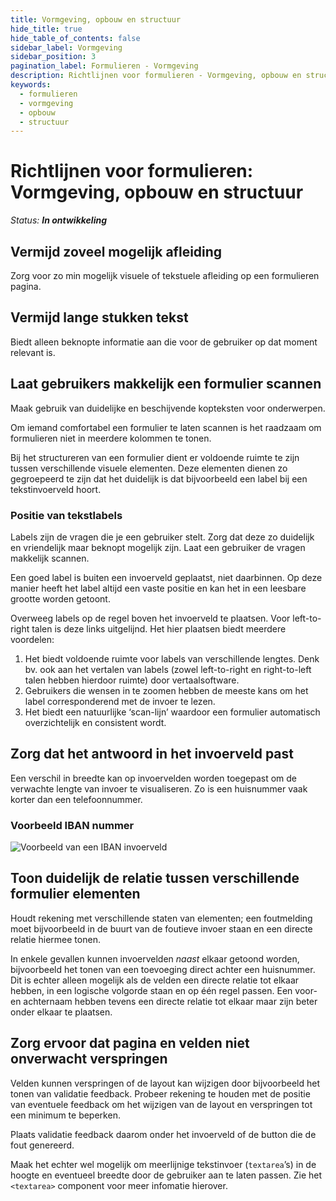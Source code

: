 ```yaml
---
title: Vormgeving, opbouw en structuur
hide_title: true
hide_table_of_contents: false
sidebar_label: Vormgeving
sidebar_position: 3
pagination_label: Formulieren - Vormgeving
description: Richtlijnen voor formulieren - Vormgeving, opbouw en structuur
keywords:
  - formulieren
  - vormgeving
  - opbouw
  - structuur
---
```


<!-- @license CC0-1.0 -->

# Richtlijnen voor formulieren: Vormgeving, opbouw en structuur

_Status: **In ontwikkeling**_

## Vermijd zoveel mogelijk afleiding

Zorg voor zo min mogelijk visuele of tekstuele afleiding op een formulieren pagina.

## Vermijd lange stukken tekst

Biedt alleen beknopte informatie aan die voor de gebruiker op dat moment relevant is.

## Laat gebruikers makkelijk een formulier scannen

Maak gebruik van duidelijke en beschijvende kopteksten voor onderwerpen.

Om iemand comfortabel een formulier te laten scannen is het raadzaam om formulieren niet in meerdere kolommen te tonen.

Bij het structureren van een formulier dient er voldoende ruimte te zijn tussen verschillende visuele elementen. Deze elementen dienen zo gegroepeerd te zijn dat het duidelijk is dat bijvoorbeeld een label bij een tekstinvoerveld hoort.

### Positie van tekstlabels

Labels zijn de vragen die je een gebruiker stelt. Zorg dat deze zo duidelijk en vriendelijk maar beknopt mogelijk zijn. Laat een gebruiker de vragen makkelijk scannen.

Een goed label is buiten een invoerveld geplaatst, niet daarbinnen. Op deze manier heeft het label altijd een vaste positie en kan het in een leesbare grootte worden getoont.

Overweeg labels op de regel boven het invoerveld te plaatsen. Voor left-to-right talen is deze links uitgelijnd. Het hier plaatsen biedt meerdere voordelen:

1. Het biedt voldoende ruimte voor labels van verschillende lengtes. Denk bv. ook aan het vertalen van labels (zowel left-to-right en right-to-left talen hebben hierdoor ruimte) door vertaalsoftware.
1. Gebruikers die wensen in te zoomen hebben de meeste kans om het label corresponderend met de invoer te lezen.
1. Het biedt een natuurlijke ‘scan-lijn’ waardoor een formulier automatisch overzichtelijk en consistent wordt.

## Zorg dat het antwoord in het invoerveld past

Een verschil in breedte kan op invoervelden worden toegepast om de verwachte lengte van invoer te visualiseren. Zo is een huisnummer vaak korter dan een telefoonnummer.

### Voorbeeld IBAN nummer

![Voorbeeld van een IBAN invoerveld](https://raw.githubusercontent.com/nl-design-system/documentatie/assets/richtlijnen_formulieren_vormgeving_edEERws.png)

## Toon duidelijk de relatie tussen verschillende formulier elementen

Houdt rekening met verschillende staten van elementen; een foutmelding moet bijvoorbeeld in de buurt van de foutieve invoer staan en een directe relatie hiermee tonen.

In enkele gevallen kunnen invoervelden _naast_ elkaar getoond worden, bijvoorbeeld het tonen van een toevoeging direct achter een huisnummer. Dit is echter alleen mogelijk als de velden een directe relatie tot elkaar hebben, in een logische volgorde staan en op één regel passen. Een voor- en achternaam hebben tevens een directe relatie tot elkaar maar zijn beter onder elkaar te plaatsen.

## Zorg ervoor dat pagina en velden niet onverwacht verspringen

Velden kunnen verspringen of de layout kan wijzigen door bijvoorbeeld het tonen van validatie feedback. Probeer rekening te houden met de positie van eventuele feedback om het wijzigen van de layout en verspringen tot een minimum te beperken.

Plaats validatie feedback daarom onder het invoerveld of de button die de fout genereerd.

Maak het echter wel mogelijk om meerlijnige tekstinvoer (`textarea`’s) in de hoogte en eventueel breedte door de gebruiker aan te laten passen. Zie het `<textarea>` component voor meer infomatie hierover.
